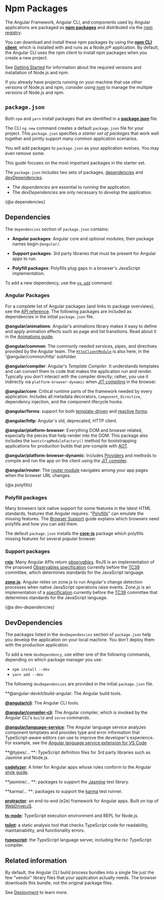 # Npm Packages

 The Angular Framework, Angular CLI, and components used by Angular applications are packaged as [**npm packages**](https://docs.npmjs.com/getting-started/what-is-npm "What is npm?") and distributed via the [npm registry](https://docs.npmjs.com/).

You can download and install these npm packages by using the [**npm CLI client**](https://docs.npmjs.com/cli/install), which is installed with and runs as a Node.js® application. By default, the Angular CLI uses the npm client to install npm packages when you create a new project.



<div class="alert is-helpful">

See [Getting Started](guide/quickstart#prerequisites) for information about the required versions and installation of Node.js and npm.

If you already have projects running on your machine that use other versions of Node.js and npm, consider using [nvm](https://github.com/creationix/nvm) to manage the multiple versions of Node.js and npm. 

</div>


## `package.json`

Both `npm` and `yarn` install packages that are identified in a [**package.json**](https://docs.npmjs.com/files/package.json) file.

The CLI `ng new` command creates a default `package.json` file for your project.
This `package.json` specifies _a starter set of packages_ that work well together and 
jointly support many common application scenarios.

You will add packages to `package.json` as your application evolves.
You may even remove some.

This guide focuses on the most important packages in the starter set.


The `package.json` includes two sets of packages,
[dependencies](guide/npm-packages#dependencies) and [devDependencies](guide/npm-packages#dev-dependencies).

* The *dependencies* are essential to *running* the application.
* The *devDependencies* are only necessary to *develop* the application.

{@a dependencies}

## Dependencies
The `dependencies` section of `package.json` contains:

* **Angular packages**: Angular core and optional modules; their package names begin `@angular/`.

* **Support packages**: 3rd party libraries that must be present for Angular apps to run.

* **Polyfill packages**: Polyfills plug gaps in a browser's JavaScript implementation.

To add a new dependency, use the [`ng add`](cli/add) command.


### Angular Packages

For a complete list of Angular packages (and links to package overviews), see the [API reference](http://angular.io/api?type=package). The following packages are included as dependencies in the initial `package.json` file. 

**@angular/animations**: Angular's animations library makes it easy to define and apply animation effects such as page and list transitions.
Read about it in the [Animations guide](guide/animations).

**@angular/common**: The commonly needed services, pipes, and directives provided by the Angular team.
The [`HttpClientModule`](guide/http) is also here, in the '@angular/common/http' subfolder.

**@angular/compiler**: Angular's *Template Compiler*.
It understands templates and can convert them to code that makes the application run and render.
Typically you don’t interact with the compiler directly; rather, you use it indirectly via `platform-browser-dynamic` when [JIT compiling](guide/aot-compiler) in the browser.

**@angular/core**: Critical runtime parts of the framework needed by every application.
Includes all metadata decorators, `Component`, `Directive`,  dependency injection, and the component lifecycle hooks.

**@angular/forms**: support for both [template-driven](guide/forms) and [reactive forms](guide/reactive-forms).

**@angular/http**: Angular's old, deprecated, HTTP client.

**@angular/platform-browser**: Everything DOM and browser related, especially
the pieces that help render into the DOM.
This package also includes the `bootstrapModuleFactory()` method
for bootstrapping applications for production builds that pre-compile with [AOT](guide/aot-compiler).

**@angular/platform-browser-dynamic**: Includes [Providers](api/core/Provider)
and methods to compile and run the app on the client 
using the [JIT compiler](guide/aot-compiler).

**@angular/router**: The [router module](/guide/router) navigates among your app pages when the browser URL changes.

{@a polyfills}

### Polyfill packages

Many browsers lack native support for some features in the latest HTML standards,
features that Angular requires.
"[Polyfills](https://en.wikipedia.org/wiki/Polyfill)" can emulate the missing features.
The [Browser Support](guide/browser-support) guide explains which browsers need polyfills and 
how you can add them.

The default `package.json` installs the **[core-js](https://github.com/zloirock/core-js)** package
which polyfills missing features for several popular browser.

### Support packages

**[rxjs](https://github.com/ReactiveX/rxjs)**: Many Angular APIs return [_observables_](guide/glossary#observable). RxJS is an implementation of the proposed [Observables specification](https://github.com/zenparsing/es-observable) currently before the
[TC39](http://www.ecma-international.org/memento/TC39.htm) committee, which determines standards for the JavaScript language.


**[zone.js](https://github.com/angular/zone.js)**: Angular relies on zone.js to run Angular's change detection processes when native JavaScript operations raise events.  Zone.js is an implementation of a [specification](https://gist.github.com/mhevery/63fdcdf7c65886051d55) currently before the
[TC39](http://www.ecma-international.org/memento/TC39.htm) committee that determines standards for the JavaScript language.


{@a dev-dependencies}

## DevDependencies

The packages listed in the `devDependencies` section of `package.json` help you develop the application on your local machine. You don't deploy them with the production application.

To add a new `devDependency`, use either one of the following commands, depending on which package manager you use:

* `npm install --dev` 
* `yarn add --dev` 

The following `devDependencies` are provided in the initial `package.json` file.

**@angular-devkit/build-angular: The Angular build tools.

**[@angular/cli](https://github.com/angular/angular-cli/)**: The Angular CLI tools.


**[@angular/compiler-cli](https://github.com/angular/angular/blob/master/packages/compiler-cli/README.md)**: The Angular compiler, which is invoked by the Angular CLI's `build` and `serve` commands.


**[@angular/language-service](https://github.com/angular/angular-cli/)**: The Angular language service analyzes component templates and provides type and error information that TypeScript-aware editors can use to improve the developer's experience.
For example, see the [Angular language service extension for VS Code](https://marketplace.visualstudio.com/items?itemName=Angular.ng-template)


**@types/... **: TypeScript definition files for 3rd party libraries such as Jasmine and Node.js.


**[codelyzer](https://www.npmjs.com/package/codelyzer)**: A linter for Angular apps whose rules conform to the Angular [style guide](guide/styleguide).


**jasmine/... **: packages to support the [Jasmine](https://jasmine.github.io/) test library.


**karma/... **: packages to support the [karma](https://www.npmjs.com/package/karma) test runner.


**[protractor](https://www.npmjs.com/package/protractor)**: an end-to-end (e2e) framework for Angular apps. 
Built on top of [WebDriverJS](https://github.com/SeleniumHQ/selenium/wiki/WebDriverJs).


**[ts-node](https://www.npmjs.com/package/ts-node)**: TypeScript execution environment and REPL for Node.js.


**[tslint](https://www.npmjs.com/package/tslint)**: a static analysis tool that checks TypeScript code for readability, maintainability, and functionality errors.


**[typescript](https://www.npmjs.com/package/typescript)**:
the TypeScript language server, including the *tsc* TypeScript compiler.

## Related information

By default, the Angular CLI build process bundles into a single file just the few "vendor" library files that your application actually needs.
The browser downloads this bundle, not the original package files.

See [Deployment](guide/deployment) to learn more.
